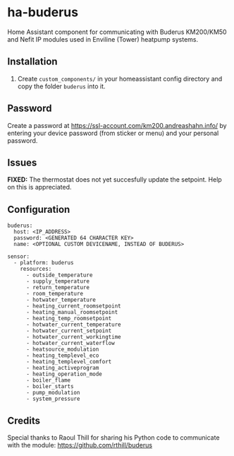 # ha-buderus
Home Assistant component for communicating with Buderus KM200/KM50 and Nefit IP modules used in Enviline (Tower) heatpump systems.

## Installation
1. Create ```custom_components/``` in your homeassistant config directory and copy the folder ```buderus``` into it.

## Password
Create a password at https://ssl-account.com/km200.andreashahn.info/ by entering your device password (from sticker or menu) and your personal password.

## Issues
**FIXED:** The thermostat does not yet succesfully update the setpoint. Help on this is appreciated.

## Configuration
```
buderus:
  host: <IP_ADDRESS>
  password: <GENERATED 64 CHARACTER KEY>
  name: <OPTIONAL CUSTOM DEVICENAME, INSTEAD OF BUDERUS>

sensor:
  - platform: buderus
    resources:
      - outside_temperature
      - supply_temperature
      - return_temperature
      - room_temperature
      - hotwater_temperature
      - heating_current_roomsetpoint
      - heating_manual_roomsetpoint
      - heating_temp_roomsetpoint
      - hotwater_current_temperature
      - hotwater_current_setpoint
      - hotwater_current_workingtime
      - hotwater_current_waterflow
      - heatsource_modulation
      - heating_templevel_eco
      - heating_templevel_comfort
      - heating_activeprogram
      - heating_operation_mode
      - boiler_flame
      - boiler_starts
      - pump_modulation
      - system_pressure
```

## Credits
Special thanks to Raoul Thill for sharing his Python code to communicate with the module: https://github.com/rthill/buderus
